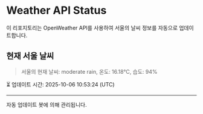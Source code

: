 
# Weather API Status

이 리포지토리는 OpenWeather API를 사용하여 서울의 날씨 정보를 자동으로 업데이트합니다.

## 현재 서울 날씨
> 서울의 현재 날씨: moderate rain, 온도: 16.18°C, 습도: 94%

⏳ 업데이트 시간: 2025-10-06 10:53:24 (UTC)

---
자동 업데이트 봇에 의해 관리됩니다.
